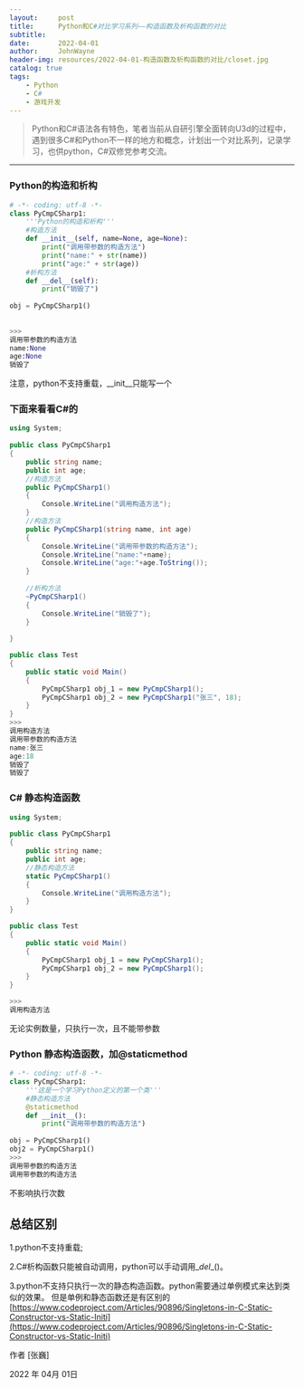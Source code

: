 ```yaml
---
layout:     post
title:      Python和C#对比学习系列——构造函数及析构函数的对比
subtitle:   
date:       2022-04-01
author:     JohnWayne
header-img: resources/2022-04-01-构造函数及析构函数的对比/closet.jpg
catalog: true
tags:
    - Python
    - C#
    - 游戏开发
---
```


>Python和C#语法各有特色，笔者当前从自研引擎全面转向U3d的过程中，遇到很多C#和Python不一样的地方和概念，计划出一个对比系列，记录学习，也供python，C#双修党参考交流。

------


### Python的构造和析构
```python
# -*- coding: utf-8 -*-
class PyCmpCSharp1:
    '''Python的构造和析构'''
    #构造方法
    def __init__(self, name=None, age=None):
        print("调用带参数的构造方法")
        print("name:" + str(name))
        print("age:" + str(age))
    #析构方法    
    def __del__(self):
        print("销毁了")
        
obj = PyCmpCSharp1()
    
    
>>>
调用带参数的构造方法
name:None
age:None
销毁了

```
注意，python不支持重载，\__init__只能写一个
### 下面来看看C#的

```C#
using System;
 
public class PyCmpCSharp1
{
    public string name;
    public int age;
    //构造方法
    public PyCmpCSharp1()
    {
        Console.WriteLine("调用构造方法");
    }
    //构造方法
    public PyCmpCSharp1(string name, int age)
    {
        Console.WriteLine("调用带参数的构造方法");
        Console.WriteLine("name:"+name);
        Console.WriteLine("age:"+age.ToString());
    }
    
    //析构方法
    ~PyCmpCSharp1()
    {
        Console.WriteLine("销毁了");
    }
    
}

public class Test
{
    public static void Main()
	{
	    PyCmpCSharp1 obj_1 = new PyCmpCSharp1();
	    PyCmpCSharp1 obj_2 = new PyCmpCSharp1("张三", 18);
	}
}
>>>
调用构造方法
调用带参数的构造方法
name:张三
age:18
销毁了
销毁了

```

### C# 静态构造函数
```C#
using System;
 
public class PyCmpCSharp1
{
    public string name;
    public int age;
    //静态构造方法
    static PyCmpCSharp1()
    {
        Console.WriteLine("调用构造方法");
    }
}

public class Test
{
    public static void Main()
	{
	    PyCmpCSharp1 obj_1 = new PyCmpCSharp1();
	    PyCmpCSharp1 obj_2 = new PyCmpCSharp1();
	}
}

>>>
调用构造方法
```
无论实例数量，只执行一次，且不能带参数
### Python 静态构造函数，加@staticmethod
```python
# -*- coding: utf-8 -*-
class PyCmpCSharp1:
    '''这是一个学习Python定义的第一个类'''
    #静态构造方法
    @staticmethod
    def __init__():
        print("调用带参数的构造方法")
        
obj = PyCmpCSharp1()
obj2 = PyCmpCSharp1()
>>>
调用带参数的构造方法
调用带参数的构造方法
```
不影响执行次数

## 总结区别
1.python不支持重载;

2.C#析构函数只能被自动调用，python可以手动调用\__del__()。

3.python不支持只执行一次的静态构造函数。python需要通过单例模式来达到类似的效果。
但是单例和静态函数还是有区别的
[https://www.codeproject.com/Articles/90896/Singletons-in-C-Static-Constructor-vs-Static-Initi](https://www.codeproject.com/Articles/90896/Singletons-in-C-Static-Constructor-vs-Static-Initi)

作者 [张巍]

2022 年 04月 01日    


